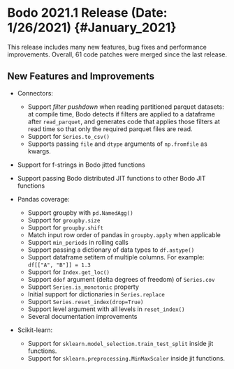 # Bodo 2021.1 Release (Date: 1/26/2021) {#January_2021}

This release includes many new features, bug fixes and performance
improvements. Overall, 61 code patches were merged since the last
release.

## New Features and Improvements

- Connectors:

  - Support *filter pushdown* when reading partitioned parquet
    datasets: at compile time, Bodo detects if filters are applied
    to a dataframe after `read_parquet`, and generates code that
    applies those filters at read time so that only the required
    parquet files are read.
  - Support for `Series.to_csv()`
  - Supports passing `file` and `dtype` arguments of `np.fromfile`
    as kwargs.

- Support for f-strings in Bodo jitted functions

- Support passing Bodo distributed JIT functions to other Bodo JIT
  functions

- Pandas coverage:

  - Support groupby with `pd.NamedAgg()`
  - Support for `groupby.size`
  - Support for `groupby.shift`
  - Match input row order of pandas in `groupby.apply` when
    applicable
  - Support `min_periods` in rolling calls
  - Support passing a dictionary of data types to `df.astype()`
  - Support dataframe setitem of multiple columns. For example:
    `df[["A", "B"]] = 1.3`
  - Support for `Index.get_loc()`
  - Support `ddof` argument (delta degrees of freedom) of
    `Series.cov`
  - Support `Series.is_monotonic` property
  - Initial support for dictionaries in `Series.replace`
  - Support `Series.reset_index(drop=True)`
  - Support level argument with all levels in `reset_index()`
  - Several documentation improvements

- Scikit-learn:

  - Support for `sklearn.model_selection.train_test_split` inside
    jit functions.
  - Support for `sklearn.preprocessing.MinMaxScaler` inside jit
    functions.
